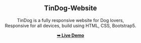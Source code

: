 <div align="center">
 <h2 align="center">TinDog-Website</h2>
 
TinDog is a fully responsive website for Dog lovers, <br />Responsive for all devices, build using HTML, CSS, Bootstrap5.
 
<a href="https://c0dewithlokesh.github.io/TinDog/"><strong>➥ Live Demo</strong></a>
</div>
